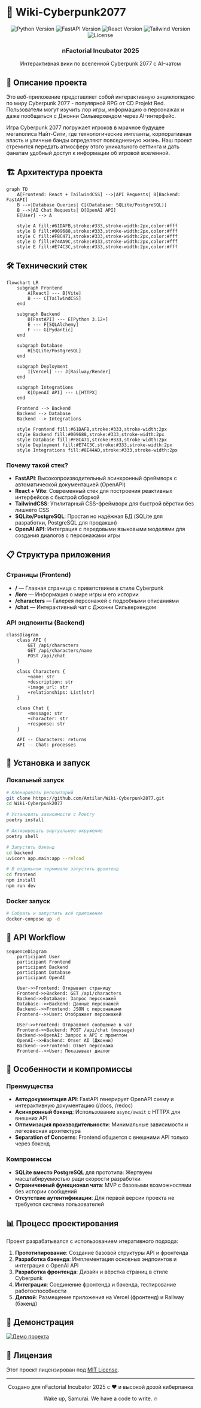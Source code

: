 # 🤖 Wiki-Cyberpunk2077

<div align="center">
  <img src="https://img.shields.io/badge/python-3.12+-blue.svg" alt="Python Version"/>
  <img src="https://img.shields.io/badge/FastAPI-0.105.0-009688.svg" alt="FastAPI Version"/>
  <img src="https://img.shields.io/badge/React-18.0.0-61DAFB.svg" alt="React Version"/>
  <img src="https://img.shields.io/badge/Tailwind-3.3.0-38B2AC.svg" alt="Tailwind Version"/>
  <img src="https://img.shields.io/badge/License-MIT-yellow.svg" alt="License"/>
</div>

<div align="center">
  <h3>nFactorial Incubator 2025</h3>
  <p>Интерактивная вики по вселенной Cyberpunk 2077 с AI-чатом</p>
</div>

## 📖 Описание проекта

Это веб-приложение представляет собой интерактивную энциклопедию по миру Cyberpunk 2077 - популярной RPG от CD Projekt Red. Пользователи могут изучить лор игры, информацию о персонажах и даже пообщаться с Джонни Сильверхендом через AI-интерфейс.

Игра Cyberpunk 2077 погружает игроков в мрачное будущее мегаполиса Найт-Сити, где технологические импланты, корпоративная власть и уличные банды определяют повседневную жизнь. Наш проект стремится передать атмосферу этого уникального сеттинга и дать фанатам удобный доступ к информации об игровой вселенной.

## 🏗️ Архитектура проекта

```mermaid
graph TD
    A[Frontend: React + TailwindCSS] -->|API Requests| B[Backend: FastAPI]
    B -->|Database Queries| C[(Database: SQLite/PostgreSQL)]
    B -->|AI Chat Requests| D[OpenAI API]
    E[User] --> A
    
    style A fill:#61DAFB,stroke:#333,stroke-width:2px,color:#fff
    style B fill:#009688,stroke:#333,stroke-width:2px,color:#fff
    style C fill:#F8C471,stroke:#333,stroke-width:2px,color:#fff
    style D fill:#74AA9C,stroke:#333,stroke-width:2px,color:#fff
    style E fill:#E74C3C,stroke:#333,stroke-width:2px,color:#fff
```

## 🛠️ Технический стек

```mermaid
flowchart LR
    subgraph Frontend
        A[React] --- B[Vite]
        B --- C[TailwindCSS]
    end
    
    subgraph Backend
        D[FastAPI] --- E[Python 3.12+]
        E --- F[SQLAlchemy]
        F --- G[Pydantic]
    end
    
    subgraph Database
        H[SQLite/PostgreSQL]
    end
    
    subgraph Deployment
        I[Vercel] --- J[Railway/Render]
    end
    
    subgraph Integrations
        K[OpenAI API] --- L[HTTPX]
    end
    
    Frontend --> Backend
    Backend --> Database
    Backend --> Integrations
    
    style Frontend fill:#61DAFB,stroke:#333,stroke-width:2px
    style Backend fill:#009688,stroke:#333,stroke-width:2px
    style Database fill:#F8C471,stroke:#333,stroke-width:2px
    style Deployment fill:#E74C3C,stroke:#333,stroke-width:2px
    style Integrations fill:#8E44AD,stroke:#333,stroke-width:2px
```

### Почему такой стек?

- **FastAPI**: Высокопроизводительный асинхронный фреймворк с автоматической документацией (OpenAPI)
- **React + Vite**: Современный стек для построения реактивных интерфейсов с быстрой сборкой
- **TailwindCSS**: Утилитарный CSS-фреймворк для быстрой вёрстки без лишнего CSS
- **SQLite/PostgreSQL**: Простая но надёжная БД (SQLite для разработки, PostgreSQL для продакшн)
- **OpenAI API**: Интеграция с передовыми языковыми моделями для создания диалогов с персонажами игры

## 📋 Структура приложения

### Страницы (Frontend)

- **/** — Главная страница с приветствием в стиле Cyberpunk
- **/lore** — Информация о мире игры и его истории
- **/characters** — Галерея персонажей с подробными описаниями
- **/chat** — Интерактивный чат с Джонни Сильверхендом

### API эндпоинты (Backend)

```mermaid
classDiagram
    class API {
        GET /api/characters
        GET /api/characters/name
        POST /api/chat
    }
    
    class Characters {
        +name: str
        +description: str
        +image_url: str
        +relationships: List[str]
    }
    
    class Chat {
        +message: str
        +character: str
        +response: str
    }
    
    API -- Characters: returns
    API -- Chat: processes
```

## 🚀 Установка и запуск

### Локальный запуск

```bash
# Клонировать репозиторий
git clone https://github.com/Amtilan/Wiki-Cyberpunk2077.git
cd Wiki-Cyberpunk2077

# Установить зависимости с Poetry
poetry install

# Активировать виртуальное окружение
poetry shell

# Запустить бэкенд
cd backend
uvicorn app.main:app --reload

# В отдельном терминале запустить фронтенд
cd frontend
npm install
npm run dev
```

### Docker запуск

```bash
# Собрать и запустить всё приложение
docker-compose up -d
```

## 🔄 API Workflow

```mermaid
sequenceDiagram
    participant User
    participant Frontend
    participant Backend
    participant Database
    participant OpenAI
    
    User->>Frontend: Открывает страницу
    Frontend->>Backend: GET /api/characters
    Backend->>Database: Запрос персонажей
    Database-->>Backend: Данные персонажей
    Backend-->>Frontend: JSON с персонажами
    Frontend-->>User: Отображает персонажей
    
    User->>Frontend: Отправляет сообщение в чат
    Frontend->>Backend: POST /api/chat {message}
    Backend->>OpenAI: Запрос к API с промптом
    OpenAI-->>Backend: Ответ AI (Джонни)
    Backend-->>Frontend: Ответ персонажа
    Frontend-->>User: Показывает диалог
```

## 🤔 Особенности и компромиссы

### Преимущества

- **Автодокументация API**: FastAPI генерирует OpenAPI схему и интерактивную документацию (/docs, /redoc)
- **Асинхронный бэкенд**: Использование `async/await` с HTTPX для внешних API
- **Оптимизация производительности**: Минимальные зависимости и легковесная архитектура
- **Separation of Concerns**: Frontend общается с внешними API только через бэкенд

### Компромиссы

- **SQLite вместо PostgreSQL** для прототипа: Жертвуем масштабируемостью ради скорости разработки
- **Ограниченный функционал чата**: MVP с базовыми возможностями без истории сообщений
- **Отсутствие аутентификации**: Для первой версии проекта не требуется система пользователей

## 📊 Процесс проектирования

Проект разрабатывался с использованием итеративного подхода:

1. **Прототипирование**: Создание базовой структуры API и фронтенда
2. **Разработка бэкенда**: Имплементация основных эндпоинтов и интеграция с OpenAI API
3. **Разработка фронтенда**: Дизайн и вёрстка страниц в стиле Cyberpunk
4. **Интеграция**: Соединение фронтенда и бэкенда, тестирование работоспособности
5. **Деплой**: Размещение приложения на Vercel (фронтенд) и Railway (бэкенд)

## 🎥 Демонстрация

[![Демо проекта](https://img.shields.io/badge/YouTube-Demo-red?style=for-the-badge&logo=youtube)](https://www.youtube.com/watch?v=dQw4w9WgXcQ)

## 📝 Лицензия

Этот проект лицензирован под [MIT License](LICENSE).

---

<div align="center">
  <p>Создано для nFactorial Incubator 2025 с ❤️ и высокой дозой киберпанка</p>
  <p>Wake up, Samurai. We have a code to write. 🔥</p>
</div>